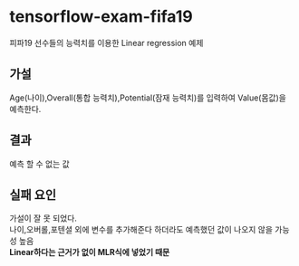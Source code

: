# tensorflow-exam-fifa19

피파19 선수들의 능력치를 이용한 Linear regression 예제

## 가설
Age(나이),Overall(통합 능력치),Potential(잠재 능력치)를 입력하여 Value(몸값)을 예측한다.

## 결과
 예측 할 수 없는 값

## 실패 요인
가설이 잘 못 되었다.\
나이,오버롤,포텐셜 외에 변수를 추가해준다 하더라도 예측했던 값이 나오지 않을 가능성 높음\
**Linear하다는 근거가 없이 MLR식에 넣었기 때문**
